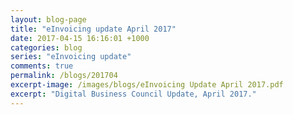 ```yaml
---
layout: blog-page
title: "eInvoicing update April 2017"
date: 2017-04-15 16:16:01 +1000
categories: blog
series: "eInvoicing update"
comments: true
permalink: /blogs/201704
excerpt-image: /images/blogs/eInvoicing Update April 2017.pdf
excerpt: "Digital Business Council Update, April 2017."
---
```

